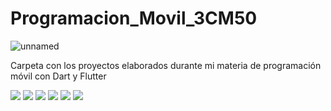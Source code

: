 # Programacion_Movil_3CM50
![unnamed](https://user-images.githubusercontent.com/68364639/161413910-c07fc649-cee9-4996-bfef-5c12a78a1d7f.png)

Carpeta con los proyectos elaborados durante mi materia de programación móvil con Dart y Flutter 

![](https://img.shields.io/github/stars/pandao/editor.md.svg) ![](https://img.shields.io/github/forks/pandao/editor.md.svg) ![](https://img.shields.io/github/tag/pandao/editor.md.svg) ![](https://img.shields.io/github/release/pandao/editor.md.svg) ![](https://img.shields.io/github/issues/pandao/editor.md.svg) ![](https://img.shields.io/bower/v/editor.md.svg)


